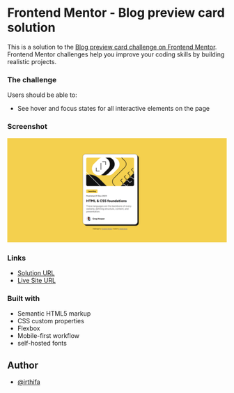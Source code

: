 # Frontend Mentor - Blog preview card solution

This is a solution to the [Blog preview card challenge on Frontend Mentor](https://www.frontendmentor.io/challenges/blog-preview-card-ckPaj01IcS). Frontend Mentor challenges help you improve your coding skills by building realistic projects. 


### The challenge

Users should be able to:
- See hover and focus states for all interactive elements on the page


### Screenshot

![](./screencapture.png)


### Links

- [Solution URL](https://www.frontendmentor.io/solutions/responsive-blog-preview-card-using-css-flexbox-_KNWu5bQDD)
- [Live Site URL](https://irthifa.github.io/blog-preview-card/)


### Built with

- Semantic HTML5 markup
- CSS custom properties
- Flexbox
- Mobile-first workflow 
- self-hosted fonts 


## Author

- [@irthifa](https://www.frontendmentor.io/profile/irthifa)

